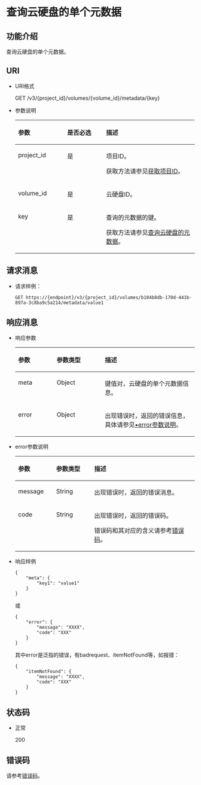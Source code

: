 # 查询云硬盘的单个元数据<a name="evs_04_3041"></a>

## 功能介绍<a name="section19390540"></a>

查询云硬盘的单个元数据。

## URI<a name="section40297137"></a>

-   URI格式

    GET /v3/\{project\_id\}/volumes/\{volume\_id\}/metadata/\{key\}

-   参数说明

    <a name="table8745607"></a>
    <table><thead align="left"><tr id="row15985080"><th class="cellrowborder" valign="top" width="27.310000000000002%" id="mcps1.1.4.1.1"><p id="p19723089"><a name="p19723089"></a><a name="p19723089"></a>参数</p>
    </th>
    <th class="cellrowborder" valign="top" width="21.68%" id="mcps1.1.4.1.2"><p id="p54066375"><a name="p54066375"></a><a name="p54066375"></a>是否必选</p>
    </th>
    <th class="cellrowborder" valign="top" width="51.01%" id="mcps1.1.4.1.3"><p id="p17300225"><a name="p17300225"></a><a name="p17300225"></a>描述</p>
    </th>
    </tr>
    </thead>
    <tbody><tr id="row59140967"><td class="cellrowborder" valign="top" width="27.310000000000002%" headers="mcps1.1.4.1.1 "><p id="p25689059"><a name="p25689059"></a><a name="p25689059"></a>project_id</p>
    </td>
    <td class="cellrowborder" valign="top" width="21.68%" headers="mcps1.1.4.1.2 "><p id="p439002"><a name="p439002"></a><a name="p439002"></a>是</p>
    </td>
    <td class="cellrowborder" valign="top" width="51.01%" headers="mcps1.1.4.1.3 "><p id="p35559222"><a name="p35559222"></a><a name="p35559222"></a>项目ID。</p>
    <p id="p55811451337"><a name="p55811451337"></a><a name="p55811451337"></a>获取方法请参见<a href="获取项目ID.md">获取项目ID</a>。</p>
    </td>
    </tr>
    <tr id="row51597550"><td class="cellrowborder" valign="top" width="27.310000000000002%" headers="mcps1.1.4.1.1 "><p id="p18651996"><a name="p18651996"></a><a name="p18651996"></a>volume_id</p>
    </td>
    <td class="cellrowborder" valign="top" width="21.68%" headers="mcps1.1.4.1.2 "><p id="p34416674"><a name="p34416674"></a><a name="p34416674"></a>是</p>
    </td>
    <td class="cellrowborder" valign="top" width="51.01%" headers="mcps1.1.4.1.3 "><p id="p36287209"><a name="p36287209"></a><a name="p36287209"></a>云硬盘ID。</p>
    </td>
    </tr>
    <tr id="row3599748213115"><td class="cellrowborder" valign="top" width="27.310000000000002%" headers="mcps1.1.4.1.1 "><p id="p23144139213115"><a name="p23144139213115"></a><a name="p23144139213115"></a>key</p>
    </td>
    <td class="cellrowborder" valign="top" width="21.68%" headers="mcps1.1.4.1.2 "><p id="p62735991213115"><a name="p62735991213115"></a><a name="p62735991213115"></a>是</p>
    </td>
    <td class="cellrowborder" valign="top" width="51.01%" headers="mcps1.1.4.1.3 "><p id="p48450544213115"><a name="p48450544213115"></a><a name="p48450544213115"></a>查询的元数据的键。</p>
    <p id="p17337163611"><a name="p17337163611"></a><a name="p17337163611"></a>获取方法请参见<a href="查询云硬盘的元数据-Cinder-v3.md">查询云硬盘的元数据</a>。</p>
    </td>
    </tr>
    </tbody>
    </table>


## 请求消息<a name="section27129916"></a>

-   请求样例：

    ```
    GET https://{endpoint}/v3/{project_id}/volumes/b104b8db-170d-441b-897a-3c8ba9c5a214/metadata/value1
    ```


## 响应消息<a name="section42842654"></a>

-   响应参数

    <a name="evs_04_2077_table11977025201856"></a>
    <table><thead align="left"><tr id="evs_04_2077_row8102228201856"><th class="cellrowborder" valign="top" width="21.43%" id="mcps1.1.4.1.1"><p id="evs_04_2077_p52300707201856"><a name="evs_04_2077_p52300707201856"></a><a name="evs_04_2077_p52300707201856"></a>参数</p>
    </th>
    <th class="cellrowborder" valign="top" width="26.86%" id="mcps1.1.4.1.2"><p id="evs_04_2077_p3642697315541"><a name="evs_04_2077_p3642697315541"></a><a name="evs_04_2077_p3642697315541"></a>参数类型</p>
    </th>
    <th class="cellrowborder" valign="top" width="51.71%" id="mcps1.1.4.1.3"><p id="evs_04_2077_p17319263201856"><a name="evs_04_2077_p17319263201856"></a><a name="evs_04_2077_p17319263201856"></a>描述</p>
    </th>
    </tr>
    </thead>
    <tbody><tr id="evs_04_2077_row60683035201856"><td class="cellrowborder" valign="top" width="21.43%" headers="mcps1.1.4.1.1 "><p id="evs_04_2077_p16378828201856"><a name="evs_04_2077_p16378828201856"></a><a name="evs_04_2077_p16378828201856"></a>meta</p>
    </td>
    <td class="cellrowborder" valign="top" width="26.86%" headers="mcps1.1.4.1.2 "><p id="evs_04_2077_p6490369115541"><a name="evs_04_2077_p6490369115541"></a><a name="evs_04_2077_p6490369115541"></a>Object</p>
    </td>
    <td class="cellrowborder" valign="top" width="51.71%" headers="mcps1.1.4.1.3 "><p id="evs_04_2077_p20205612201856"><a name="evs_04_2077_p20205612201856"></a><a name="evs_04_2077_p20205612201856"></a>键值对，云硬盘的单个元数据信息。</p>
    </td>
    </tr>
    <tr id="evs_04_2077_row1671114118139"><td class="cellrowborder" valign="top" width="21.43%" headers="mcps1.1.4.1.1 "><p id="evs_04_2077_p129522216412"><a name="evs_04_2077_p129522216412"></a><a name="evs_04_2077_p129522216412"></a>error</p>
    </td>
    <td class="cellrowborder" valign="top" width="26.86%" headers="mcps1.1.4.1.2 "><p id="evs_04_2077_evs_04_2010_p1595262111415"><a name="evs_04_2077_evs_04_2010_p1595262111415"></a><a name="evs_04_2077_evs_04_2010_p1595262111415"></a>Object</p>
    </td>
    <td class="cellrowborder" valign="top" width="51.71%" headers="mcps1.1.4.1.3 "><p id="evs_04_2077_p109527215417"><a name="evs_04_2077_p109527215417"></a><a name="evs_04_2077_p109527215417"></a>出现错误时，返回的错误信息，具体请参见<a href="#evs_04_2077_li0419202382514">•error参数说明</a>。</p>
    </td>
    </tr>
    </tbody>
    </table>

-   <a name="evs_04_2077_li0419202382514"></a>error参数说明

    <a name="evs_04_2077_evs_04_2013_table15441099103019"></a>
    <table><thead align="left"><tr id="evs_04_2077_evs_04_2013_row54094047103019"><th class="cellrowborder" valign="top" width="21.17788221177882%" id="mcps1.1.4.1.1"><p id="evs_04_2077_evs_04_2013_p19541716103019"><a name="evs_04_2077_evs_04_2013_p19541716103019"></a><a name="evs_04_2077_evs_04_2013_p19541716103019"></a>参数</p>
    </th>
    <th class="cellrowborder" valign="top" width="21.17788221177882%" id="mcps1.1.4.1.2"><p id="evs_04_2077_evs_04_2013_p39375186103019"><a name="evs_04_2077_evs_04_2013_p39375186103019"></a><a name="evs_04_2077_evs_04_2013_p39375186103019"></a>参数类型</p>
    </th>
    <th class="cellrowborder" valign="top" width="57.64423557644236%" id="mcps1.1.4.1.3"><p id="evs_04_2077_evs_04_2013_p38578950103019"><a name="evs_04_2077_evs_04_2013_p38578950103019"></a><a name="evs_04_2077_evs_04_2013_p38578950103019"></a>描述</p>
    </th>
    </tr>
    </thead>
    <tbody><tr id="evs_04_2077_evs_04_2013_row59401790103019"><td class="cellrowborder" valign="top" width="21.17788221177882%" headers="mcps1.1.4.1.1 "><p id="evs_04_2077_evs_04_2013_p46815658103019"><a name="evs_04_2077_evs_04_2013_p46815658103019"></a><a name="evs_04_2077_evs_04_2013_p46815658103019"></a>message</p>
    </td>
    <td class="cellrowborder" valign="top" width="21.17788221177882%" headers="mcps1.1.4.1.2 "><p id="evs_04_2077_evs_04_2013_p33971979103019"><a name="evs_04_2077_evs_04_2013_p33971979103019"></a><a name="evs_04_2077_evs_04_2013_p33971979103019"></a>String</p>
    </td>
    <td class="cellrowborder" valign="top" width="57.64423557644236%" headers="mcps1.1.4.1.3 "><p id="evs_04_2077_evs_04_2013_p21623243103019"><a name="evs_04_2077_evs_04_2013_p21623243103019"></a><a name="evs_04_2077_evs_04_2013_p21623243103019"></a>出现错误时，返回的错误消息。</p>
    </td>
    </tr>
    <tr id="evs_04_2077_evs_04_2013_row60391466103019"><td class="cellrowborder" valign="top" width="21.17788221177882%" headers="mcps1.1.4.1.1 "><p id="evs_04_2077_evs_04_2013_p59870541103019"><a name="evs_04_2077_evs_04_2013_p59870541103019"></a><a name="evs_04_2077_evs_04_2013_p59870541103019"></a>code</p>
    </td>
    <td class="cellrowborder" valign="top" width="21.17788221177882%" headers="mcps1.1.4.1.2 "><p id="evs_04_2077_evs_04_2013_p17675690103019"><a name="evs_04_2077_evs_04_2013_p17675690103019"></a><a name="evs_04_2077_evs_04_2013_p17675690103019"></a>String</p>
    </td>
    <td class="cellrowborder" valign="top" width="57.64423557644236%" headers="mcps1.1.4.1.3 "><p id="evs_04_2077_evs_04_2013_p6087468103019"><a name="evs_04_2077_evs_04_2013_p6087468103019"></a><a name="evs_04_2077_evs_04_2013_p6087468103019"></a>出现错误时，返回的错误码。</p>
    <p id="evs_04_2077_evs_04_2013_p54787218103019"><a name="evs_04_2077_evs_04_2013_p54787218103019"></a><a name="evs_04_2077_evs_04_2013_p54787218103019"></a>错误码和其对应的含义请参考<a href="错误码.md">错误码</a>。</p>
    </td>
    </tr>
    </tbody>
    </table>

-   响应样例

    ```
    {
        "meta": {
            "key1": "value1"
        }
    }
    ```

    或

    ```
    {
        "error": {
            "message": "XXXX", 
            "code": "XXX"
        }
    }
    ```

    其中error是泛指的错误，有badrequest、itemNotFound等，如报错：

    ```
    {
        "itemNotFound": {
            "message": "XXXX", 
            "code": "XXX"
        }
    }
    ```


## 状态码<a name="section50039568"></a>

-   正常

    200


## 错误码<a name="section431317151242"></a>

请参考[错误码](错误码.md)。


